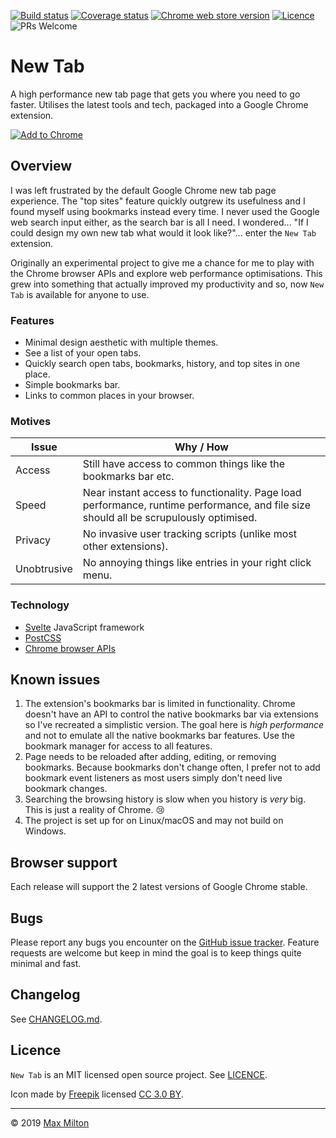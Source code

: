 [![Build status](https://img.shields.io/github/workflow/status/MaxMilton/new-tab/ci)](https://github.com/MaxMilton/new-tab/actions)
[![Coverage status](https://img.shields.io/codeclimate/coverage/MaxMilton/new-tab)](https://codeclimate.com/github/MaxMilton/new-tab)
[![Chrome web store version](https://img.shields.io/chrome-web-store/v/cpcibnbdmpmcmnkhoiilpnlaepkepknb.svg)](https://chrome.google.com/webstore/detail/new-tab/cpcibnbdmpmcmnkhoiilpnlaepkepknb)
[![Licence](https://img.shields.io/github/license/MaxMilton/new-tab.svg)](https://github.com/MaxMilton/new-tab/blob/master/LICENSE)
![PRs Welcome](https://img.shields.io/badge/PRs-welcome-brightgreen.svg)

# New Tab

A high performance new tab page that gets you where you need to go faster. Utilises the latest tools and tech, packaged into a Google Chrome extension.

[![Add to Chrome](https://developer.chrome.com/webstore/images/ChromeWebStore_Badge_v2_340x96.png)](https://chrome.google.com/webstore/detail/new-tab/cpcibnbdmpmcmnkhoiilpnlaepkepknb)

## Overview

I was left frustrated by the default Google Chrome new tab page experience. The "top sites" feature quickly outgrew its usefulness and I found myself using bookmarks instead every time. I never used the Google web search input either, as the search bar is all I need. I wondered... "If I could design my own new tab what would it look like?"... enter the `New Tab` extension.

Originally an experimental project to give me a chance for me to play with the Chrome browser APIs and explore web performance optimisations. This grew into something that actually improved my productivity and so, now `New Tab` is available for anyone to use.

### Features

- Minimal design aesthetic with multiple themes.
- See a list of your open tabs.
- Quickly search open tabs, bookmarks, history, and top sites in one place.
- Simple bookmarks bar.
- Links to common places in your browser.

### Motives

| Issue       | Why / How                                                                                                                             |
| ----------- | ------------------------------------------------------------------------------------------------------------------------------------- |
| Access      | Still have access to common things like the bookmarks bar etc.                                                                        |
| Speed       | Near instant access to functionality. Page load performance, runtime performance, and file size should all be scrupulously optimised. |
| Privacy     | No invasive user tracking scripts (unlike most other extensions).                                                                     |
| Unobtrusive | No annoying things like entries in your right click menu.                                                                             |

### Technology

- [Svelte](https://svelte.technology) JavaScript framework
- [PostCSS](http://postcss.org)
- [Chrome browser APIs](https://developer.chrome.com/apps/api_index)

## Known issues

1. The extension's bookmarks bar is limited in functionality. Chrome doesn't have an API to control the native bookmarks bar via extensions so I've recreated a simplistic version. The goal here is _high performance_ and not to emulate all the native bookmarks bar features. Use the bookmark manager for access to all features.
1. Page needs to be reloaded after adding, editing, or removing bookmarks. Because bookmarks don't change often, I prefer not to add bookmark event listeners as most users simply don't need live bookmark changes.
1. Searching the browsing history is slow when you history is _very_ big. This is just a reality of Chrome. 😢
1. The project is set up for on Linux/macOS and may not build on Windows.

## Browser support

Each release will support the 2 latest versions of Google Chrome stable.

## Bugs

Please report any bugs you encounter on the [GitHub issue tracker](https://github.com/MaxMilton/new-tab/issues). Feature requests are welcome but keep in mind the goal is to keep things quite minimal and fast.

## Changelog

See [CHANGELOG.md](https://github.com/MaxMilton/new-tab/blob/master/CHANGELOG.md).

## Licence

`New Tab` is an MIT licensed open source project. See [LICENCE](https://github.com/MaxMilton/new-tab/blob/master/LICENSE).

Icon made by [Freepik](http://www.freepik.com) licensed [CC 3.0 BY](http://creativecommons.org/licenses/by/3.0/).

---

© 2019 [Max Milton](https://maxmilton.com)
